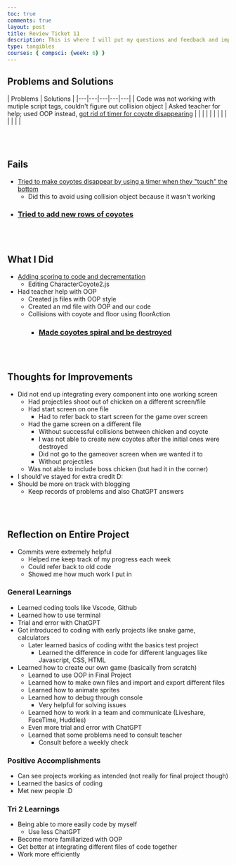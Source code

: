 ```yaml
---
toc: true
comments: true
layout: post
title: Review Ticket 11
description: This is where I will put my questions and feedback and improvements.
type: tangibles
courses: { compsci: {week: 6} }
---
```

## Problems and Solutions

| Problems  | Solutions  |
|---|---|---|---|---|
| Code was not working with mutiple script tags, couldn't figure out collision object | Asked teacher for help; used OOP instead, [got rid of timer for coyote disappearing](https://github.com/kaylale124/final-game/commit/9e760a79a07461aa49d76559cf7e156f8abfe34c)  |   |   |
|   |   |   |   |
| |   |   |   |

<br><br>

## Fails
- [Tried to make coyotes disappear by using a timer when they "touch" the bottom](https://github.com/kaylale124/final-game/commit/3690a01c05150ae0677c4945d3235627ae00f8be)
    - Did this to avoid using collision object because it wasn't working 
- ### [Tried to add new rows of coyotes](https://github.com/kaylale124/final-game/commit/c6eb59c22687d2926247e4902882978b3fc55ee0)

<br><br>

## What I Did
- [Adding scoring to code and decrementation](https://github.com/kaylale124/final-game/commit/c3ecf68c6f1179ac1c4bf7c2c2e94d3dbb22576c)
    - Editing CharacterCoyote2.js
- Had teacher help with OOP
    - Created js files with OOP style
    - Created an md file with OOP and our code
    - Collisions with coyote and floor using floorAction
        - ### [Made coyotes spiral and be destroyed](https://github.com/kaylale124/final-game/commit/dd4756340b5c4b0d350bf88003864030021f6814)

<br><br>

## Thoughts for Improvements
- Did not end up integrating every component into one working screen
    - Had projectiles shoot out of chicken on a different screen/file
    - Had start screen on one file
        - Had to refer back to start screen for the game over screen
    - Had the game screen on a different file
        - Without successful collisions between chicken and coyote
        - I was not able to create new coyotes after the initial ones were destroyed
        - Did not go to the gameover screen when we wanted it to
        - Without projectiles
    - Was not able to include boss chicken (but had it in the corner)
- I should've stayed for extra credit D:
- Should be more on track with blogging
    - Keep records of problems and also ChatGPT answers

<br><br>

## Reflection on Entire Project
- Commits were extremely helpful
    - Helped me keep track of my progress each week
    - Could refer back to old code
    - Showed me how much work I put in

### General Learnings
- Learned coding tools like Vscode, Github
- Learned how to use terminal
- Trial and error with ChatGPT
- Got introduced to coding with early projects like snake game, calculators
    - Later learned basics of coding witht the basics test project
        - Learned the difference in code for different languages like Javascript, CSS, HTML
- Learned how to create our own game (basically from scratch)
    -  Learned to use OOP in Final Project
    -  Learned how to make own files and import and export different files
    -  Learned how to animate sprites
    -  Learned how to debug through console
        - Very helpful for solving issues
    -  Learned how to work in a team and communicate (Liveshare, FaceTime, Huddles)
    - Even more trial and error with ChatGPT
    -  Learned that some problems need to consult teacher
        - Consult before a weekly check

### Positive Accomplishments
- Can see projects working as intended (not really for final project though)
- Learned the basics of coding
- Met new people :D

### Tri 2 Learnings
- Being able to more easily code by myself
    - Use less ChatGPT
- Become more familiarized with OOP
- Get better at integrating different files of code together
- Work more efficiently